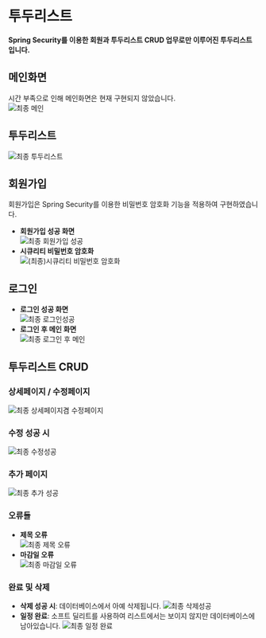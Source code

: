 # 투두리스트
**Spring Security를 이용한 회원과 투두리스트 CRUD 업무로만 이루어진 투두리스트입니다.**
## 메인화면
시간 부족으로 인해 메인화면은 현재 구현되지 않았습니다.
<br>
![최종 메인](https://github.com/user-attachments/assets/b64744f5-2a11-4c58-9fd9-ea89d18aa87b)

## 투두리스트
![최종 투두리스트](https://github.com/user-attachments/assets/b3f08880-d5d4-4e48-9828-9e644627edf2)


## 회원가입
회원가입은 Spring Security를 이용한 비밀번호 암호화 기능을 적용하여 구현하였습니다.
- **회원가입 성공 화면** <br>
  ![최종 회원가입 성공](https://github.com/user-attachments/assets/da2365bc-23bb-4b54-bfc3-ddf5a273ccb0)
- **시큐리티 비밀번호 암호화**<br>
  ![(최종)시큐리티 비밀번호 암호화](https://github.com/user-attachments/assets/a7772b25-5e32-49ef-b54c-479621002851)

## 로그인
- **로그인 성공 화면**<br>
  ![최종 로그인성공](https://github.com/user-attachments/assets/cd21afce-20ac-43a1-90f4-bc0bce08670d)
- **로그인 후 메인 화면**<br>
  ![최종 로그인 후 메인](https://github.com/user-attachments/assets/80044369-c0eb-4eec-8723-ee527654be87)

## 투두리스트 CRUD
### 상세페이지 / 수정페이지
![최종 상세페이지겸 수정페이지](https://github.com/user-attachments/assets/07243a51-3a2c-4d72-a9dd-235d70d080d9)

### 수정 성공 시
![최종 수정성공](https://github.com/user-attachments/assets/86629170-2d59-40a1-8f98-07ec7a4ea01b)

### 추가 페이지
![최종 추가 성공](https://github.com/user-attachments/assets/7638681c-38f7-42b2-970d-0722928ef7b9)

### 오류들
- **제목 오류**<br>
  ![최종 제목 오류](https://github.com/user-attachments/assets/b1bfa51b-1e31-4ad1-beee-79a099967c00)
- **마감일 오류**<br>
  ![최종 마감일 오류](https://github.com/user-attachments/assets/83b6e635-6458-4c26-a131-d2f0d9e6133a)

### 완료 및 삭제
- **삭제 성공 시**: 데이터베이스에서 아예 삭제됩니다.
  ![최종 삭제성공](https://github.com/user-attachments/assets/692373eb-b5e5-4fb0-925b-a290de46a0df)
- **일정 완료**: 소프트 딜리트를 사용하여 리스트에서는 보이지 않지만 데이터베이스에 남아있습니다.
  ![최종 일정 완료](https://github.com/user-attachments/assets/781d4c86-02a4-4996-b854-5d5d5a9c627b)
